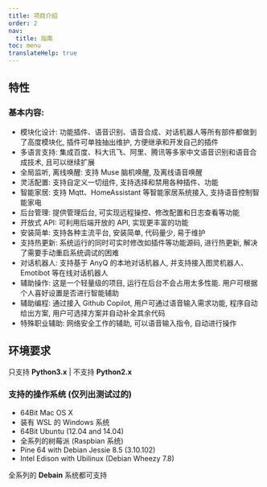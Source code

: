 ```yaml
---
title: 项目介绍
order: 2
nav:
  title: 指南
toc: menu
translateHelp: true
---
```


## 特性

### 基本内容:

- 模块化设计: 功能插件、语音识别、语音合成、对话机器人等所有部件都做到了高度模块化, 插件可单独抽出维护, 方便继承和开发自己的插件
- 多语言支持: 集成百度、科大讯飞、阿里、腾讯等多家中文语音识别和语音合成技术, 且可以继续扩展
- 全局监听, 离线唤醒: 支持 Muse 脑机唤醒, 及离线语音唤醒
- 灵活配置: 支持自定义一切组件, 支持选择和禁用各种插件、功能
- 智能家居: 支持 Mqtt、HomeAssistant 等智能家居系统接入, 支持语音控制智能家电
- 后台管理: 提供管理后台, 可实现远程操控、修改配置和日志查看等功能
- 开放式 API: 可利用后端开放的 API, 实现更丰富的功能
- 安装简单: 支持各种主流平台, 安装简单, 代码量少, 易于维护
- 支持热更新: 系统运行的同时可实时修改如插件等功能源码, 进行热更新, 解决了需要手动重启系统调试的困难
- 对话机器人: 支持基于 AnyQ 的本地对话机器人, 并支持接入图灵机器人、Emotibot 等在线对话机器人
- 辅助操作: 这是一个轻量级的项目, 运行在后台不会占用太多性能. 用户可根据个人喜好设置是否进行智能辅助
- 辅助编程: 通过接入 Github Copilot, 用户可通过语音输入需求功能, 程序自动给出方案, 用户可选择方案并自动补全其余代码
- 特殊职业辅助: 网络安全工作的辅助, 可以语音输入指令, 自动进行操作

## 环境要求

只支持 **Python3.x** | 不支持 **Python2.x**

### 支持的操作系统 (仅列出测试过的)

- 64Bit Mac OS X
- 装有 WSL 的 Windows 系统
- 64Bit Ubuntu (12.04 and 14.04)
- 全系列的树莓派 (Raspbian 系统)
- Pine 64 with Debian Jessie 8.5 (3.10.102)
- Intel Edison with Ubilinux (Debian Wheezy 7.8)

<Alert type="info">
  全系列的 <strong>Debain</strong> 系统都可支持
</Alert>
